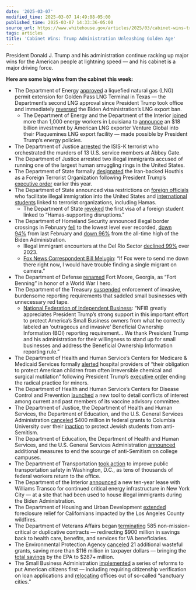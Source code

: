 ```yaml
---
date: '2025-03-07'
modified_time: 2025-03-07 14:49:08-05:00
published_time: 2025-03-07 14:33:36-05:00
source_url: https://www.whitehouse.gov/articles/2025/03/cabinet-wins-trump-administration-unleashing-golden-age/
tags: articles
title: 'Cabinet Wins: Trump Administration Unleashing Golden Age'
---
```

 
President Donald J. Trump and his administration continue racking up
major wins for the American people at lightning speed — and his cabinet
is a major driving force.

**Here are some big wins from the cabinet this week:**

-   The Department of Energy
    [approved](https://www.energy.gov/articles/doe-issues-export-approval-golden-pass-lng-accelerating-president-trumps-pledge-restore)
    a liquefied natural gas (LNG) permit extension for Golden Pass LNG
    Terminal in Texas — the Department’s second LNG approval since
    President Trump took office and immediately
    [reversed](https://www.whitehouse.gov/presidential-actions/2025/01/unleashing-american-energy/)
    the Biden Administration’s LNG export ban.
    -   The Department of Energy and the Department of the Interior
        [joined](https://x.com/SecretaryWright/status/1897753241632624743)
        more than 1,000 energy workers in Louisiana to
        [announce](https://apnews.com/article/trump-energy-louisiana-natural-gas-lng-venture-c62eb7a695cdf5865b5e8425eba05e24)
        an $18 billion investment by American LNG exporter Venture
        Global into their Plaquemines LNG export facility — made
        possible by President Trump’s energy policies.  
-   The Department of Justice
    [arrested](https://www.justice.gov/opa/pr/united-states-arrests-isis-k-attack-planner-role-killing-us-military-service-members-abbey)
    the ISIS-K terrorist who orchestrated the murders of 13 U.S. service
    members at Abbey Gate.
-   The Department of Justice arrested two illegal immigrants accused of
    running one of the largest human smuggling rings in the United
    States.  
-   The Department of State formally
    [designated](https://www.state.gov/designation-of-ansarallah-as-a-foreign-terrorist-organization/)
    the Iran-backed Houthis as a Foreign Terrorist Organization
    following President Trump’s [executive
    order](https://www.whitehouse.gov/presidential-actions/2025/01/designation-of-ansar-allah-as-a-foreign-terrorist-organization/)
    earlier this year.
-   The Department of State announced visa restrictions on [foreign
    officials](https://www.state.gov/announcement-of-a-visa-restriction-policy-targeting-foreign-officials-and-others-facilitating-illegal-migration-into-the-united-states/)
    who facilitate illegal immigration into the United States and
    [international
    students](https://x.com/SecRubio/status/1897776709778211044) linked
    to terrorist organizations, including Hamas.
    -   The Department of State
        [revoked](https://www.foxnews.com/politics/state-department-revokes-first-visa-foreign-student-linked-hamas-supporting-disruptions)
        the first visa of a foreign student linked to “Hamas-supporting
        disruptions.”  
-   The Department of Homeland Security announced illegal border
    crossings in February
    [fell](https://x.com/RapidResponse47/status/1895906606900240806) to
    the lowest level ever recorded, [down
    94%](https://www.breitbart.com/border/2025/03/02/trump-effect-migrant-encounters-at-southern-border-hit-lowest-ever-mark-down-94-percent-from-last-february/) from
    last February and [down
    96%](https://x.com/BillMelugin_/status/1895908261691617706) from the
    all-time high of the Biden Administration.
    -   Illegal immigrant encounters at the Del Rio Sector [declined
        99%](https://x.com/DHSgov/status/1897346511106703626) over 2023.
    -   [Fox News Correspondent Bill
        Melugin](https://x.com/DHSgov/status/1898065170850562277): “If
        Fox were to send me down there right now, I would have trouble
        finding a single migrant on camera.”  
-   The Department of Defense
    [renamed](https://x.com/DODResponse/status/1896649118220796303) Fort
    Moore, Georgia, as “Fort Benning” in honor of a World War I hero.  
-   The Department of the Treasury
    [suspended](https://home.treasury.gov/news/press-releases/sb0038)
    enforcement of invasive, burdensome reporting requirements that
    saddled small businesses with unnecessary red tape.
    -   [National Federation of Independent
        Business](https://www.nfib.com/news-article/nfib-statement-on-trump-administration-protecting-small-businesses-by-ending-enforcement-penalties-associated-with-beneficial-ownership-reporting/):
        “NFIB greatly appreciates President Trump’s strong support in
        this important effort to protect America’s Small Business owners
        from what he correctly labeled an ‘outrageous and invasive’
        Beneficial Ownership Information (BOI) reporting requirement… We
        thank President Trump and his administration for their
        willingness to stand up for small businesses and address the
        Beneficial Ownership Information reporting rule.”  
-   The Department of Health and Human Service’s Centers for Medicare &
    Medicaid Services formally
    [alerted](https://www.cms.gov/newsroom/press-releases/cms-alerts-hospital-providers-protecting-children-chemical-and-surgical-mutilation)
    hospital providers of “their obligation to protect American children
    from often irreversible chemical and surgical mutilation” following
    President Trump’s [executive
    order](https://www.whitehouse.gov/presidential-actions/2025/01/protecting-children-from-chemical-and-surgical-mutilation/)
    ending the radical practice for minors.
-   The Department of Health and Human Service’s Centers for Disease
    Control and Prevention
    [launched](https://x.com/CDCgov/status/1898051783630389268) a new
    tool to detail conflicts of interest among current and past members
    of its vaccine advisory committee.  
-   The Department of Justice, the Department of Health and Human
    Services, the Department of Education, and the U.S. General Services
    Administration
    [canceled](https://www.ed.gov/about/news/press-release/doj-hhs-ed-and-gsa-announce-initial-cancelation-of-grants-and-contracts-columbia-university-worth-400-million)
    $400 million in federal grants to Columbia University over their
    [inaction](https://www.foxnews.com/politics/trump-cuts-400-million-grants-columbia-antisemitism-concerns)
    to protect Jewish students from anti-Semitism.  
-   The Department of Education, the Department of Health and Human
    Services, and the U.S. General Services Administration
    [announced](https://www.ed.gov/about/news/press-release/ed-hhs-and-gsa-announce-additional-measures-end-anti-semitic-harassment-college-campuses)
    additional measures to end the scourge of anti-Semitism on college
    campuses.  
-   The Department of Transportation [took
    action](https://www.transportation.gov/briefing-room/us-transportation-secretary-sean-p-duffy-urges-dc-leaders-improve-transportation)
    to improve public transportation safety in Washington, D.C., as tens
    of thousands of federal workers return to the office.  
-   The Department of the Interior
    [announced](https://x.com/interiorpress47/status/1895583018128969807)
    a new ten-year lease with Williams Transco for continued critical
    energy infrastructure in New York City — at a site that had been
    used to house illegal immigrants during the Biden Administration.  
-   The Department of Housing and Urban Development
    [extended](https://www.hud.gov/press/press_releases_media_advisories/hud_no_25_038)
    foreclosure relief for Californians impacted by the Los Angeles
    County wildfires.  
-   The Department of Veterans Affairs began
    [terminating](https://news.va.gov/press-room/va-to-terminate-585-non-mission-critical-or-duplicative-contracts/)
    585 non-mission-critical or duplicative contracts — redirecting $900
    million in savings back to health care, benefits, and services for
    VA beneficiaries.  
-   The Environmental Protection Agency
    [canceled](https://www.epa.gov/newsreleases/epa-administrator-lee-zeldin-cancels-21-additional-grants-3rd-round-cuts-doge-saving)
    21 additional wasteful grants, saving more than $116 million in
    taxpayer dollars — bringing the [total
    savings](https://www.epa.gov/newsreleases/epa-administrator-lee-zeldin-cancels-21-additional-grants-3rd-round-cuts-doge-saving#:~:text=%E2%80%9CAt%20EPA%2C%20we,Administrator%20Zeldin%20said)
    by the EPA to $287+ million.  
-   The Small Business Administration
    [implemented](https://www.sba.gov/article/2025/03/06/administrator-loeffler-announces-sba-reforms-put-american-citizens-first)
    a series of reforms to put American citizens first — including
    requiring citizenship verification on loan applications and
    [relocating](https://x.com/SBA_Kelly/status/1897701955130085440)
    offices out of so-called “sanctuary cities.”
